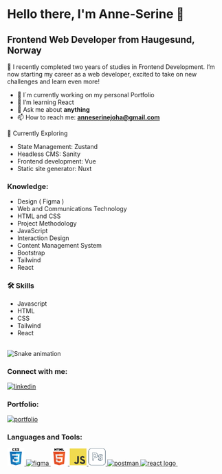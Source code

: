 # Hello there, I'm Anne-Serine 👋 
## Frontend Web Developer from Haugesund, Norway

🚀 I recently completed two years of studies in Frontend Development. I’m now starting my career as a web developer, excited to take on new challenges and learn even more!

- 🔭 I´m currently working on my personal Portfolio
- 🌱 I’m learning React
- 💬 Ask me about **anything**
- 📫 How to reach me: **anneserinejoha@gmail.com**


🌱 Currently Exploring

- State Management: Zustand
- Headless CMS: Sanity
- Frontend development: Vue
- Static site generator: Nuxt

### Knowledge:

- Design ( Figma )
- Web and Communications Technology
- HTML and CSS
- Project Methodology
- JavaScript
- Interaction Design
- Content Management System 
- Bootstrap
- Tailwind
- React


### 🛠 Skills
- Javascript
- HTML
- CSS
- Tailwind
- React

<br clear="both">

<img src="https://raw.githubusercontent.com/maurodesouza/maurodesouza/output/snake.svg" alt="Snake animation" />

### Connect with me:
[![linkedin](https://img.shields.io/badge/linkedin-0A66C2?style=for-the-badge&logo=linkedin&logoColor=white)](https://www.linkedin.com/in/anne-serine-johannessen-587b4024a/)

### Portfolio:
[![portfolio](https://img.shields.io/badge/my_portfolio-000?style=for-the-badge&logo=ko-fi&logoColor=white)](https://famous-biscotti-1f0b75.netlify.app/)

### Languages and Tools:
<a href="https://www.w3schools.com/css/" target="_blank" rel="noreferrer"> <img src="https://raw.githubusercontent.com/devicons/devicon/master/icons/css3/css3-original-wordmark.svg" alt="css3" width="40" height="40"/> </a> 
<a href="https://www.figma.com/" target="_blank" rel="noreferrer"> <img src="https://www.vectorlogo.zone/logos/figma/figma-icon.svg" alt="figma" width="40" height="40"/> </a> <a href="https://www.w3.org/html/" target="_blank" rel="noreferrer"> <img src="https://raw.githubusercontent.com/devicons/devicon/master/icons/html5/html5-original-wordmark.svg" alt="html5" width="40" height="40"/> </a> 
<a href="https://developer.mozilla.org/en-US/docs/Web/JavaScript" target="_blank" rel="noreferrer"> <img src="https://raw.githubusercontent.com/devicons/devicon/master/icons/javascript/javascript-original.svg" alt="javascript" width="40" height="40"/> </a> 
<a href="https://www.photoshop.com/en" target="_blank" rel="noreferrer"> <img src="https://raw.githubusercontent.com/devicons/devicon/master/icons/photoshop/photoshop-line.svg" alt="photoshop" width="40" height="40"/> </a> 
<a href="https://postman.com" target="_blank" rel="noreferrer"> <img src="https://www.vectorlogo.zone/logos/getpostman/getpostman-icon.svg" alt="postman" width="40" height="40"/> </a>
<a href="https://postman.com" target="_blank" rel="noreferrer"><img src="https://cdn.jsdelivr.net/gh/devicons/devicon/icons/react/react-original.svg" height="30" alt="react logo"  />
<img width="12" /></a>


